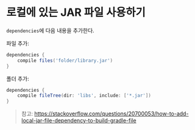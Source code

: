 # 로컬에 있는 JAR 파일 사용하기

`dependencies`에 다음 내용을 추가한다.

파일 추가:

```groovy
dependencies {
    compile files('folder/library.jar')
}
```

폴더 추가:

```groovy
dependencies {
    compile fileTree(dir: 'libs', include: ['*.jar'])
}
```

> 참고: <https://stackoverflow.com/questions/20700053/how-to-add-local-jar-file-dependency-to-build-gradle-file>